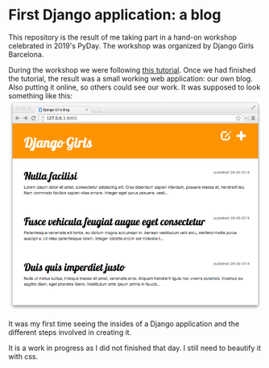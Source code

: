 # First Django application: a blog

This repository is the result of me taking part in a hand-on workshop celebrated in 2019's PyDay. The workshop was organized by Django Girls Barcelona.

During the workshop we were following [this tutorial](https://tutorial.djangogirls.org/en/). Once we had finished the tutorial, the result was a small working web application: our own blog. Also putting it online, so others could see our work. It was supposed to look something like this:
![Screenshot](./django_blog.png)

It was my first time seeing the insides of a Django application and the different steps involved in creating it.

It is a work in progress as I did not finished that day. I still need to beautify it with css.
